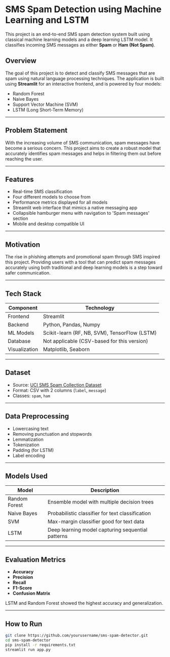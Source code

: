 # SMS Spam Detection using Machine Learning and LSTM

This project is an end-to-end SMS spam detection system built using classical machine learning models and a deep learning LSTM model. It classifies incoming SMS messages as either **Spam** or **Ham (Not Spam)**.

## Overview

The goal of this project is to detect and classify SMS messages that are spam using natural language processing techniques. The application is built using **Streamlit** for an interactive frontend, and is powered by four models:

- Random Forest
- Naive Bayes
- Support Vector Machine (SVM)
- LSTM (Long Short-Term Memory)

---

## Problem Statement

With the increasing volume of SMS communication, spam messages have become a serious concern. This project aims to create a robust model that accurately identifies spam messages and helps in filtering them out before reaching the user.

---

## Features

- Real-time SMS classification
- Four different models to choose from
- Performance metrics displayed for all models
- Streamlit web interface that mimics a native messaging app
- Collapsible hamburger menu with navigation to 'Spam messages' section
- Mobile and desktop compatible UI

---

## Motivation

The rise in phishing attempts and promotional spam through SMS inspired this project. Providing users with a tool that can predict spam messages accurately using both traditional and deep learning models is a step toward safer communication.

---

## Tech Stack

| Component     | Technology               |
|--------------|--------------------------|
| Frontend     | Streamlit                |
| Backend      | Python, Pandas, Numpy    |
| ML Models    | Scikit-learn (RF, NB, SVM), TensorFlow (LSTM) |
| Database     | Not applicable (CSV-based for this version) |
| Visualization| Matplotlib, Seaborn      |

---

## Dataset

- Source: [UCI SMS Spam Collection Dataset](https://www.kaggle.com/datasets/uciml/sms-spam-collection-dataset)
- Format: CSV with 2 columns (`label`, `message`)
- Classes: `spam`, `ham`

---

## Data Preprocessing

- Lowercasing text
- Removing punctuation and stopwords
- Lemmatization
- Tokenization
- Padding (for LSTM)
- Label encoding

---

## Models Used

| Model          | Description                                     |
|----------------|-------------------------------------------------|
| Random Forest  | Ensemble model with multiple decision trees     |
| Naive Bayes    | Probabilistic classifier for text classification |
| SVM            | Max-margin classifier good for text data        |
| LSTM           | Deep learning model capturing sequential patterns |

---

## Evaluation Metrics

- **Accuracy**
- **Precision**
- **Recall**
- **F1-Score**
- **Confusion Matrix**

LSTM and Random Forest showed the highest accuracy and generalization.

---

## How to Run

```bash
git clone https://github.com/yourusername/sms-spam-detector.git
cd sms-spam-detector
pip install -r requirements.txt
streamlit run app.py
